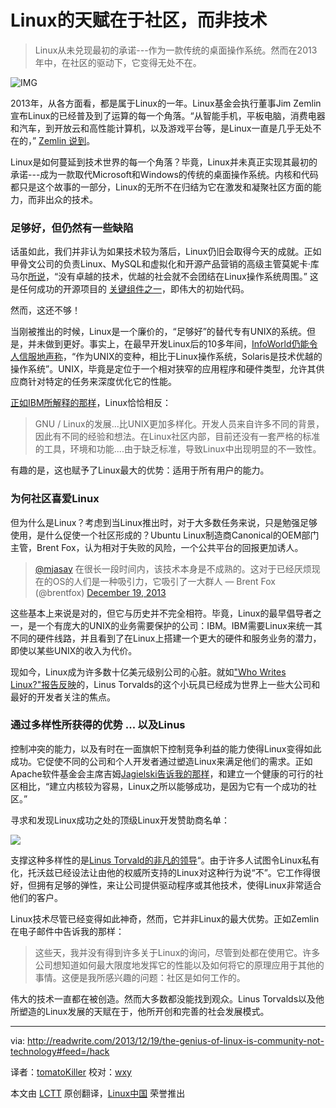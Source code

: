 Linux的天赋在于社区，而非技术
================================================================================
> Linux从未兑现最初的承诺---作为一款传统的桌面操作系统。然而在2013年中，在社区的驱动下，它变得无处不在。

![IMG](http://readwrite.com/files/styles/1400_0/public/linus_torvalds.jpg)

2013年，从各方面看，都是属于Linux的一年。Linux基金会执行董事Jim Zemlin宣布Linux的已经普及到了运算的每一个角落。“从智能手机，平板电脑，消费电器和汽车，到开放云和高性能计算机，以及游戏平台等，是Linux一直是几乎无处不在的，” [Zemlin 说到][1]。

Linux是如何蔓延到技术世界的每一个角落？毕竟，Linux并未真正实现其最初的承诺---成为一款取代Microsoft和Windows的传统的桌面操作系统。内核和代码都只是这个故事的一部分，Linux的无所不在归结为它在激发和凝聚社区方面的能力，而非出众的技术。

### 足够好，但仍然有一些缺陷 ###

话虽如此，我们并非认为如果技术较为落后，Linux仍旧会取得今天的成就。正如甲骨文公司的负责Linux、MySQL和虚拟化和开源产品营销的高级主管莫妮卡·库马尔[所说][2]，“没有卓越的技术，优越的社会就不会团结在Linux操作系统周围。” 这是任何成功的开源项目的 [关键组件之一][3]，即伟大的初始代码。

然而，这还不够！

当刚被推出的时候，Linux是一个廉价的，“足够好”的替代专有UNIX的系统。但是，并未做到更好。事实上，在最早开发Linux后的10多年间，[InfoWorld仍能令人信服地声称][4]，“作为UNIX的变种，相比于Linux操作系统，Solaris是技术优越的操作系统”。UNIX，毕竟是定位于一个相对狭窄的应用程序和硬件类型，允许其供应商针对特定的任务来深度优化它的性能。

[正如IBM所解释的那样][5]，Linux恰恰相反：

> GNU / Linux的发展...比UNIX更加多样化。开发人员来自许多不同的背景，因此有不同的经验和想法。在Linux社区内部，目前还没有一套严格的标准的工具，环境和功能....由于缺乏标准，导致Linux中出现明显的不一致性。

有趣的是，这也赋予了Linux最大的优势：适用于所有用户的能力。

### 为何社区喜爱Linux ###

但为什么是Linux？考虑到当Linux推出时，对于大多数任务来说，只是勉强足够使用，是什么促使一个社区形成的？Ubuntu Linux制造商Canonical的OEM部门主管，Brent Fox，认为相对于失败的风险，一个公共平台的回报更加诱人。

> [@mjasay][6] 在很长一段时间内，该技术本身是不成熟的。这对于已经厌烦现在的OS的人们是一种吸引力，它吸引了一大群人
> — Brent Fox (@brentfox) [December 19, 2013][7]

这些基本上来说是对的，但它与历史并不完全相符。毕竟，Linux的最早倡导者之一，是一个有庞大的UNIX的业务需要保护的公司：IBM。IBM需要Linux来统一其不同的硬件线路，并且看到了在Linux上搭建一个更大的硬件和服务业务的潜力，即使以某些UNIX的收入为代价。

现如今，Linux成为许多数十亿美元级别公司的心脏。就如["Who Writes Linux?"报告反映][8]的，Linus Torvalds的这个小玩具已经成为世界上一些大公司和最好的开发者关注的焦点。 

### 通过多样性所获得的优势 ... 以及Linus ###

控制冲突的能力，以及有时在一面旗帜下控制竞争利益的能力使得Linux变得如此成功。它促使不同的公司和个人开发者通过塑造Linux来满足他们的需求。正如Apache软件基金会主席吉姆[Jagielski告诉我的那样][9]，和建立一个健康的可行的社区相比，“建立内核较为容易，Linux之所以能够成功，是因为它有一个成功的社区。”

寻求和发现Linux成功之处的顶级Linux开发赞助商名单：

![](http://readwrite.com/files/Screen%20Shot%202013-12-19%20at%208.58.36%20AM.png)

支撑这种多样性的是[Linus Torvald的非凡的领导][10]“。由于许多人试图令Linux私有化，托沃兹已经设法让由他的权威所支持的Linux对这种行为说“不”。它工作得很好，但拥有足够的弹性，来让公司提供驱动程序或其他技术，使得Linux非常适合他们的客户。

Linux技术尽管已经变得如此神奇，然而，它并非Linux的最大优势。正如Zemlin在电子邮件中告诉我的那样：

> 这些天，我并没有得到许多关于Linux的询问，尽管到处都在使用它。许多公司想知道如何最大限度地发挥它的性能以及如何将它的原理应用于其他的事情。这便是我所感兴趣的问题：社区是如何工作的。

伟大的技术一直都在被创造。然而大多数都没能找到观众。Linus Torvalds以及他所塑造的Linux发展的天赋在于，他所开创和完善的社会发展模式。

--------------------------------------------------------------------------------

via: http://readwrite.com/2013/12/19/the-genius-of-linux-is-community-not-technology#feed=/hack

译者：[tomatoKiller](https://github.com/tomatoKiller) 校对：[wxy](https://github.com/wxy)

本文由 [LCTT](https://github.com/LCTT/TranslateProject) 原创翻译，[Linux中国](http://linux.cn/) 荣誉推出

[1]:http://www.linuxfoundation.org/news-media/blogs/browse/2013/12/2013-year-linux-the%E2%80%A6everything
[2]:https://twitter.com/mbkumar/status/413689410308173825
[3]:http://asay.blogspot.com/2005/09/so-you-want-to-build-open-source.html
[4]:http://www.infoworld.com/t/platforms/seven-ways-solaris-can-beat-linux-978
[5]:http://www.ibm.com/developerworks/aix/library/au-unix-difflinux.html
[6]:https://twitter.com/mjasay
[7]:https://twitter.com/brentfox/statuses/413696557620293632
[8]:http://www.linuxfoundation.org/publications/linux-foundation/who-writes-linux-2013
[9]:https://twitter.com/jimjag/status/413704747791970304
[10]:http://readwrite.com/2013/08/27/linux-turns-22-but-open-source-is-eternal
